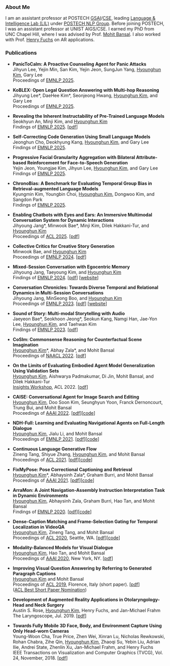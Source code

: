 
### About Me
I am an assistant professor at POSTECH [GSAI](https://ai.postech.ac.kr/)/[CSE](https://cse.postech.ac.kr/), leading [Language & Intelligence Lab (LIL)](https://sites.google.com/view/language-intelligence-lab) under [POSTECH NLP Group](https://nlp.postech.ac.kr/). Before joining POSTECH, I was an assistant professor at UNIST AIGS/CSE. I earned my PhD from UNC Chapel Hill, where I was advised by Prof. [Mohit Bansal](http://www.cs.unc.edu/~mbansal). I also worked with Prof. [Henry Fuchs](http://henryfuchs.web.unc.edu/) on AR applications.


### Publications
* **PanicToCalm: A Proactive Counseling Agent for Panic Attacks**<br>
Jihyun Lee, Yejin Min, San Kim, Yejin Jeon, SungJun Yang, <ins>Hyounghun Kim</ins>, Gary Lee<br>
Proceedings of [EMNLP 2025](https://2025.emnlp.org/).

* **KoBLEX: Open Legal Question Answering with Multi-hop Reasoning**<br>
Jihyung Lee*, DaeHee Kim*, Seonjeong Hwang, <ins>Hyounghun Kim</ins>, and Gary Lee<br>
Proceedings of [EMNLP 2025](https://2025.emnlp.org/).

* **Revealing the Inherent Instructability of Pre-Trained Language Models**<br>
Seokhyun An, Minji Kim, and <ins>Hyounghun Kim</ins><br>
Findings of [EMNLP 2025](https://2025.emnlp.org/). [[pdf](https://arxiv.org/abs/2410.02465)]

* **Self-Correcting Code Generation Using Small Language Models**<br>
Jeonghun Cho, Deokhyung Kang, <ins>Hyounghun Kim</ins>, and Gary Lee<br>
Findings of [EMNLP 2025](https://2025.emnlp.org/).

* **Progressive Facial Granularity Aggregation with Bilateral Attribute-based Reinforcement for Face-to-Speech Generation**<br>
Yejin Jeon, Youngjae Kim, Jihyun Lee, <ins>Hyounghun Kim</ins>, and Gary Lee<br>
Findings of [EMNLP 2025](https://2025.emnlp.org/).

* **ChronoBias: A Benchmark for Evaluating Temporal Group Bias in Retrieval-augmented Language Models**<br>
Kyungmin Kim, Youngbin Choi, <ins>Hyounghun Kim</ins>, Dongwoo Kim, and Sangdon Park<br>
Findings of [EMNLP 2025](https://2025.emnlp.org/).

* **Enabling Chatbots with Eyes and Ears: An Immersive Multimodal Conversation System for Dynamic Interactions**<br>
Jihyoung Jang\*, Minwook Bae\*, Minji Kim, Dilek Hakkani-Tur, and <ins>Hyounghun Kim</ins><br>
Proceedings of [ACL 2025](https://2025.aclweb.org/). [[pdf](https://arxiv.org/abs/2506.00421)]

* **Collective Critics for Creative Story Generation**<br>
Minwook Bae, and <ins>Hyounghun Kim</ins><br>
Proceedings of [EMNLP 2024](https://2024.emnlp.org/). [[pdf](https://arxiv.org/abs/2410.02428)]

* **Mixed-Session Conversation with Egocentric Memory**<br>
Jihyoung Jang, Taeyoung Kim, and <ins>Hyounghun Kim</ins><br>
Findings of [EMNLP 2024](https://2024.emnlp.org/). [[pdf](https://arxiv.org/abs/2410.02503)] [[website](https://mixed-session.github.io/)]

* **Conversation Chronicles: Towards Diverse Temporal and Relational Dynamics in Multi-Session Conversations**<br>
Jihyoung Jang, MinSeong Boo, and <ins>Hyounghun Kim</ins><br>
Proceedings of [EMNLP 2023](https://2023.emnlp.org/). [[pdf](https://arxiv.org/abs/2310.13420)] [[website](https://conversation-chronicles.github.io/)]

* **Sound of Story: Multi-modal Storytelling with Audio**<br>
Jaeyeon Bae\*, Seokhoon Jeong\*, Seokun Kang, Namgi Han, Jae-Yon Lee, <ins>Hyounghun Kim</ins>, and Taehwan Kim<br> 
Findings of [EMNLP 2023](https://2023.emnlp.org/). [[pdf](https://arxiv.org/abs/2310.19264)]

* **CoSIm: Commonsense Reasoning for Counterfactual Scene Imagination**<br>
<ins>Hyounghun Kim</ins>\*, Abhay Zala\*, and Mohit Bansal<br>
Proceedings of [NAACL 2022](https://2022.naacl.org/). [[pdf](https://arxiv.org/abs/2207.03961)]

* **On the Limits of Evaluating Embodied Agent Model Generalization Using Validation Sets**<br>
<ins>Hyounghun Kim</ins>, Aishwarya Padmakumar, Di Jin, Mohit Bansal, and Dilek Hakkani-Tur<br>
[Insights Workshop](https://insights-workshop.github.io/), ACL 2022. [[pdf](https://arxiv.org/abs/2205.09249/)]

* **CAISE: Conversational Agent for Image Search and Editing**  
<ins>Hyounghun Kim</ins>, Doo Soon Kim, Seunghyun Yoon, Franck Dernoncourt, Trung Bui, and Mohit Bansal  
Proceedings of [AAAI 2022](https://aaai.org/Conferences/AAAI-22/). [[pdf](https://arxiv.org/abs/2202.11847/)][[code](https://github.com/hyounghk/CAISE)]

* **NDH-Full: Learning and Evaluating Navigational Agents on Full-Length Dialogue**  
<ins>Hyounghun Kim</ins>, Jialu Li, and Mohit Bansal  
Proceedings of [EMNLP 2021](https://2021.emnlp.org/). [[pdf](https://aclanthology.org/2021.emnlp-main.518/)][[code](https://github.com/hyounghk/NDH-FULL)]

* **Continuous Language Generative Flow**  
Zineng Tang, Shiyue Zhang, <ins>Hyounghun Kim</ins>, and Mohit Bansal  
Proceedings of [ACL 2021](https://2021.aclweb.org/). [[pdf](https://aclanthology.org/2021.acl-long.355/)][[code](https://github.com/zinengtang/ContinuousFlowNL)]

* **FixMyPose: Pose Correctional Captioning and Retrieval**  
<ins>Hyounghun Kim</ins>\*, Abhaysinh Zala\*, Graham Burri, and Mohit Bansal  
Proceedings of [AAAI 2021](https://aaai.org/Conferences/AAAI-21/). [[pdf](https://arxiv.org/abs/2104.01703)][[code](https://github.com/hyounghk/FixMyPose)]

* **ArraMon: A Joint Navigation-Assembly Instruction Interpretation Task in Dynamic Environments**  
<ins>Hyounghun Kim</ins>, Abhaysinh Zala, Graham Burri, Hao Tan, and Mohit Bansal  
Findings of [EMNLP 2020](https://2020.emnlp.org/). [[pdf](http://arxiv.org/abs/2011.07660)][[code](https://github.com/hyounghk/ArraMon)]

* **Dense-Caption Matching and Frame-Selection Gating for Temporal Localization in VideoQA**  
<ins>Hyounghun Kim</ins>, Zineng Tang, and Mohit Bansal  
Proceedings of [ACL 2020](https://acl2020.org/), Seattle, WA. [[pdf](https://arxiv.org/abs/2005.06409)][[code](https://github.com/hyounghk/VideoQADenseCapFrameGate-ACL2020)]

* **Modality-Balanced Models for Visual Dialogue**  
<ins>Hyounghun Kim</ins>, Hao Tan, and Mohit Bansal  
Proceedings of [AAAI 2020](https://aaai.org/Conferences/AAAI-20/), New York, NY. [[pdf](https://arxiv.org/abs/2001.06354)]

* **Improving Visual Question Answering by Referring to Generated Paragraph Captions**  
<ins>Hyounghun Kim</ins> and Mohit Bansal  
Proceedings of [ACL 2019](http://www.acl2019.org/), Florence, Italy (short paper). [[pdf](https://arxiv.org/abs/1906.06216)]  
([ACL Best Short Paper Nomination](http://www.acl2019.org/EN/nominations-for-acl-2019-best-paper-awards.xhtml))

* **Development of Augmented Reality Applications in Otolaryngology-Head and Neck Surgery**  
Austin S. Rose, <ins>Hyounghun Kim</ins>, Henry Fuchs, and Jan-Michael Frahm  
The Laryngoscope, Jul. 2019. [[pdf](https://onlinelibrary.wiley.com/doi/pdf/10.1002/lary.28098)]

* **Towards Fully Mobile 3D Face, Body, and Environment Capture Using Only Head-worn Cameras**   
Young-Woon Cha, True Price, Zhen Wei, Xinran Lu, Nicholas Rewkowski, Rohan Chabra, Zihe Qin, <ins>Hyounghun Kim</ins>, Zhaoqi Su, Yebin Liu, Adrian Ilie, Andrei State, Zhenlin Xu, Jan-Michael Frahm, and Henry Fuchs  
IEEE Transactions on Visualization and Computer Graphics (TVCG), Vol. 24, November, 2018. [[pdf](https://ieeexplore.ieee.org/stamp/stamp.jsp?tp=&arnumber=8458443)]

